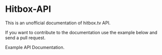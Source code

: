 Hitbox-API
==========

This is an unofficial documentation of hitbox.tv API. 

If you want to contribute to the documentation use the example below and send a pull request.

Example API Documentation.

